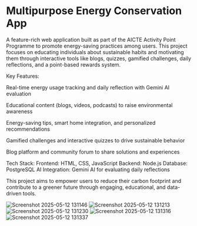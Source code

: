# Multipurpose Energy Conservation App
A feature-rich web application built as part of the AICTE Activity Point Programme to promote energy-saving practices among users. This project focuses on educating individuals about sustainable habits and motivating them through interactive tools like blogs, quizzes, gamified challenges, daily reflections, and a point-based rewards system.

Key Features:

Real-time energy usage tracking and daily reflection with Gemini AI evaluation

Educational content (blogs, videos, podcasts) to raise environmental awareness

Energy-saving tips, smart home integration, and personalized recommendations

Gamified challenges and interactive quizzes to drive sustainable behavior

Blog platform and community forum to share solutions and experiences

Tech Stack:
Frontend: HTML, CSS, JavaScript
Backend: Node.js
Database: PostgreSQL
AI Integration: Gemini AI for evaluating daily reflections

This project aims to empower users to reduce their carbon footprint and contribute to a greener future through engaging, educational, and data-driven tools.


![Screenshot 2025-05-12 131146](https://github.com/user-attachments/assets/9055d3a8-37d6-4785-9e0c-2c3f3ac27236)
![Screenshot 2025-05-12 131213](https://github.com/user-attachments/assets/ef74035c-69cc-48b4-ba21-365724b0cdd0)
![Screenshot 2025-05-12 131230](https://github.com/user-attachments/assets/cee6a42f-250e-478c-bd1f-ed9a73923053)
![Screenshot 2025-05-12 131316](https://github.com/user-attachments/assets/828a298e-532d-4178-93d5-ab07961628d3)
![Screenshot 2025-05-12 131337](https://github.com/user-attachments/assets/c24a6fac-a4b3-4199-be03-04b6b356c4f7)

